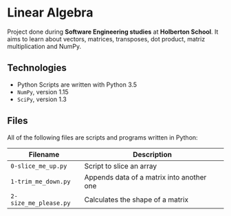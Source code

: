 # Linear Algebra

Project done during **Software Engineering studies** at **Holberton School**. It aims to learn about vectors, matrices, transposes, dot product, matriz multiplication and NumPy.

## Technologies
* Python Scripts are written with Python 3.5
* `NumPy`, version 1.15
* `SciPy`, version 1.3

## Files
All of the following files are scripts and programs written in Python:

| Filename | Description |
| -------- | ----------- |
| `0-slice_me_up.py` | Script to slice an array |
| `1-trim_me_down.py` | Appends data of a matrix into another one |
| `2-size_me_please.py` | Calculates the shape of a matrix |
